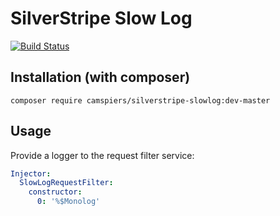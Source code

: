 # SilverStripe Slow Log

[![Build Status](https://travis-ci.org/camspiers/silverstripe-slowlog.png?branch=master)](https://travis-ci.org/camspiers/silverstripe-slowlog)

## Installation (with composer)

	composer require camspiers/silverstripe-slowlog:dev-master

## Usage

Provide a logger to the request filter service:

```yaml
Injector:
  SlowLogRequestFilter:
    constructor:
      0: '%$Monolog'
```